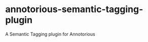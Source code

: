 annotorious-semantic-tagging-plugin
===================================

A Semantic Tagging plugin for Annotorious